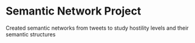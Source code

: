 # Semantic Network Project
Created semantic networks from tweets to study hostility levels and their semantic structures
